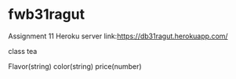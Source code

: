 # fwb31ragut
Assignment 11
Heroku server link:https://db31ragut.herokuapp.com/

class tea

Flavor(string) color(string) price(number)
